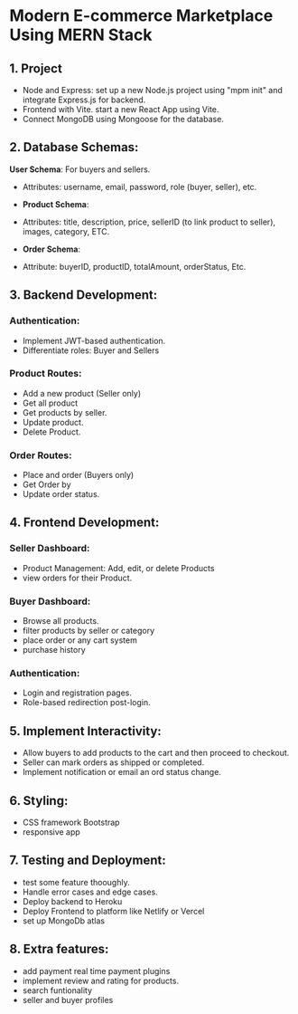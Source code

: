 # Modern E-commerce Marketplace Using MERN Stack

## 1. Project

- Node and Express: set up a new Node.js project using "mpm init" and integrate Express.js for backend.
- Frontend with Vite. start a new React App using Vite.
- Connect MongoDB using Mongoose for the database.

## 2. Database Schemas:

**User Schema**: For buyers and sellers.
- Attributes: username, email, password, role (buyer, seller), etc.

- **Product Schema**: 
- Attributes: title, description, price, sellerID (to link product to seller), images, category, ETC.

- **Order Schema**:
- Attribute: buyerID, productID, totalAmount, orderStatus, Etc.

## 3. Backend Development:

### Authentication:
- Implement JWT-based authentication.
- Differentiate roles: Buyer and Sellers

### Product Routes: 
- Add a new product (Seller only)
- Get all product
- Get products by seller.
- Update product.
- Delete Product.

### Order Routes:
- Place and order (Buyers only)
- Get Order by 
- Update order status.

## 4. Frontend Development:

### Seller Dashboard:
- Product Management: Add, edit, or delete Products
- view orders for their Product.

### Buyer Dashboard:
- Browse all products.
- filter products by seller or category
- place order or any cart system
- purchase history 

### Authentication:
- Login and registration pages.
- Role-based redirection post-login.

## 5. Implement Interactivity:
- Allow buyers to add products to the cart and then proceed to checkout.
- Seller can mark orders as shipped or completed.
- Implement notification or email an ord status change.

## 6. Styling:
- CSS framework Bootstrap
- responsive app

## 7. Testing and Deployment:
- test some feature thooughly.
- Handle error cases and edge cases.
- Deploy backend to Heroku
- Deploy Frontend to platform like Netlify or Vercel
- set up MongoDb atlas

## 8. Extra features:
- add payment real time payment plugins
- implement review and rating for products.
- search funtionality 
- seller and buyer profiles




